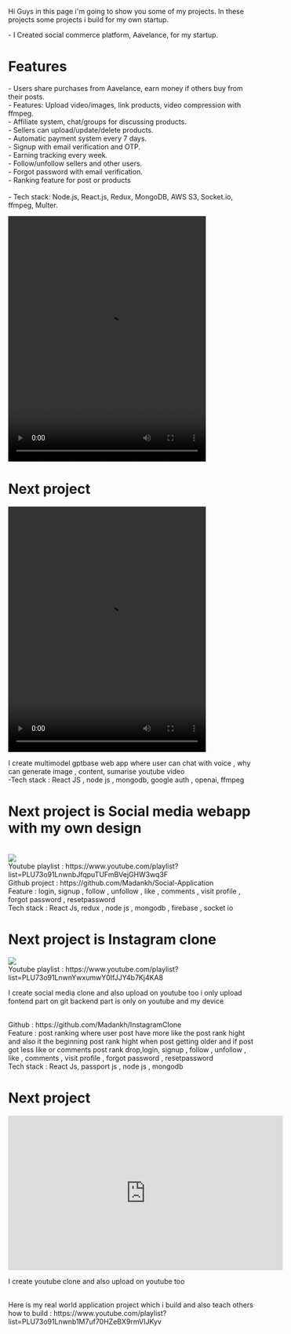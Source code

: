 Hi Guys in this page i'm going to show you some of my projects. In these projects some projects i build for my own startup.
<div>
  <p>- I Created social commerce platform, Aavelance, for my startup.
  <br/>
  <h1>Features</h1>  
- Users share purchases from Aavelance, earn money if others buy from their posts.<br/>
- Features: Upload video/images, link products, video compression with ffmpeg.<br/>
- Affiliate system, chat/groups for discussing products.<br/>
- Sellers can upload/update/delete products.<br/>
- Automatic payment system every 7 days.<br/>
- Signup with email verification and OTP.<br/>
- Earning tracking every week.<br/>
- Follow/unfollow sellers and other users.<br/>
- Forgot password with email verification.<br/>
- Ranking feature for post or products <br/>
 <br/>   
- Tech stack: Node.js, React.js, Redux, MongoDB, AWS S3, Socket.io, ffmpeg, Multer.</p>
  <video width="80%" height="500px" controls>
   <source src="https://firebasestorage.googleapis.com/v0/b/mecoo-712c0.appspot.com/o/Timeline%201.mov?alt=media&token=99db6cd6-3988-4ee3-b0eb-64fc668df665">
    Your browser does not support the video tag.
  </video>

  <h1>Next project</h1>
  <video width="80%" height="500px" controls>
   <source src="https://firebasestorage.googleapis.com/v0/b/mecoo-712c0.appspot.com/o/Timeline%201.mp4?alt=media&token=149677ff-f126-42ca-bd2c-f46b18ce8958" 
     type="video/mp4">
    Your browser does not support the video tag.
  </video>
  <p>I create multimodel gptbase web app where user can chat with voice , why can generate image , content, sumarise youtube video <br/>
  -Tech stack : React JS , node js , mongodb, google auth , openai, ffmpeg</p>

  <h1>Next project is Social media webapp with my own design</h1>
  <br/>
  <img src="https://i.ytimg.com/vi/_wm3kPnRdR0/maxresdefault.jpg" />
  <br/>
  Youtube playlist : https://www.youtube.com/playlist?list=PLU73o91LnwnbJfqpuTUFmBVejGHW3wq3F
  <br/>
  Github project : https://github.com/Madankh/Social-Application
  <br/>
  Feature : login, signup , follow , unfollow , like , comments , visit profile , forgot password , resetpassword
  <br/>
  Tech stack : React Js, redux , node js , mongodb , firebase , socket io
  

  <h1>Next project is Instagram clone </h1>
  <img src="https://i.ytimg.com/vi/O51hmFvgWuI/maxresdefault.jpg"/>
  <br/>
  Youtube playlist : https://www.youtube.com/playlist?list=PLU73o91LnwnYwxumwY0IfJJY4b7Kj4KA8 
  <br/>
  <p>I create social media clone and also upload on youtube too i only upload fontend part on git backend part is only on youtube and my device</p>
  <br/>
  Github : https://github.com/Madankh/InstagramClone
  <br/>
  Feature : post ranking where user post have more like the post rank hight and also it the beginning post rank hight when post getting older and if post got less like or comments post rank drop,login, signup , follow , unfollow , like , comments , visit profile , forgot password , resetpassword
  <br/>
  Tech stack : React Js, passport js , node js , mongodb 

  <h1>Next project</h1>
  <iframe width="560" height="315" src="https://www.youtube.com/embed/wAbjI4aX0pc" title="YouTube video player" frameborder="0" allow="accelerometer; autoplay; clipboard-write; encrypted-media; 
  gyroscope; picture-in-picture; web-share" allowfullscreen></iframe>
  <p>I create youtube clone and also upload on youtube too</p>
</div>

<br>
Here is my real world application project which i build and also teach others how to build : https://www.youtube.com/playlist?list=PLU73o91Lnwnb1M7uf70HZeBX9rmVIJKyv



